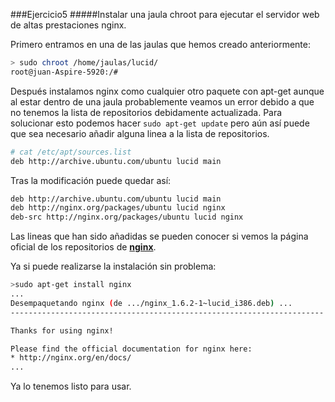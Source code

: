 ###Ejercicio5
#####Instalar una jaula chroot para ejecutar el servidor web de altas prestaciones nginx.

Primero entramos en una de las jaulas que hemos creado anteriormente:

~~~bash
> sudo chroot /home/jaulas/lucid/
root@juan-Aspire-5920:/#
~~~

Después instalamos nginx como cualquier otro paquete con apt-get aunque al estar dentro de una jaula probablemente veamos un error debido a que no tenemos la lista de repositorios debidamente actualizada. Para solucionar esto podemos hacer `sudo apt-get update` pero aún así puede que sea necesario añadir alguna linea a la lista de repositorios.

~~~bash
# cat /etc/apt/sources.list
deb http://archive.ubuntu.com/ubuntu lucid main
~~~

Tras la modificación puede quedar así:

~~~bash
deb http://archive.ubuntu.com/ubuntu lucid main
deb http://nginx.org/packages/ubuntu lucid nginx
deb-src http://nginx.org/packages/ubuntu lucid nginx
~~~

Las lineas que han sido añadidas se pueden conocer si vemos la página oficial de los repositorios de [**nginx**](http://nginx.org/en/linux_packages.html).


Ya si puede realizarse la instalación sin problema:

~~~bash
>sudo apt-get install nginx
...
Desempaquetando nginx (de .../nginx_1.6.2-1~lucid_i386.deb) ...
----------------------------------------------------------------------

Thanks for using nginx!

Please find the official documentation for nginx here:
* http://nginx.org/en/docs/
...
~~~

Ya lo tenemos listo para usar.
